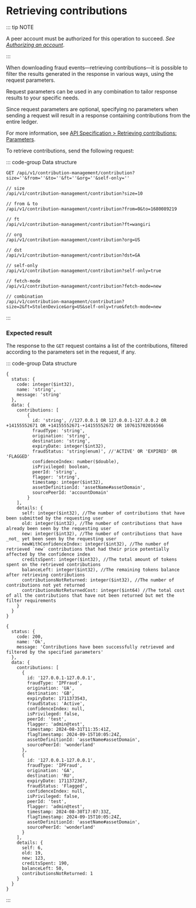 # Retrieving contributions

::: tip NOTE

A peer account must be authorized for this operation to succeed. _See [Authorizing an account](authorizing-an-account.md)_.

:::

When downloading fraud events—retrieving contributions—it is possible to filter the results generated in the response in various ways, using the request parameters.

Request parameters can be used in any combination to tailor response results to your specific needs.

Since request parameters are optional, specifying no parameters when sending a request will result in a response containing contributions from the entire ledger.

For more information, see [API Specification > Retrieving contributions: Parameters](../api-specification/contribution-controller/retrieving-contributions.md).

To retrieve contributions, send the following request:

::: code-group Data structure

```http [Input structure]
GET /api/v1/contribution-management/contribution?size=''&from=''&to=''&ft=''&org=''&self-only=''
```

```http [Input examples]
// size
/api/v1/contribution-management/contribution?size=10

// from & to
/api/v1/contribution-management/contribution?from=0&to=1680089219

// ft
/api/v1/contribution-management/contribution?ft=wangiri

// org
/api/v1/contribution-management/contribution?org=US

// dst
/api/v1/contribution-management/contribution?dst=GA

// self-only
/api/v1/contribution-management/contribution?self-only=true

// fetch-mode
/api/v1/contribution-management/contribution?fetch-mode=new

// combination
/api/v1/contribution-management/contribution?size=2&ft=StolenDevice&org=US&self-only=true&fetch-mode=new
```

:::

### Expected result

The response to the `GET` request contains a list of the contributions, filtered according to the parameters set in the request, if any.

::: code-group Data structure

```json5 [Output structure]
{
  status: {
    code: integer($int32),
    name: 'string',
    message: 'string'
  },
  data: {
    contributions: [
        {
          id: 'string', //127.0.0.1 OR 127.0.0.1-127.0.0.2 OR +14155552671 OR +14155552671-+14155552672 OR 107615702016566
          fraudType: 'string',
          origination: 'string',
          destination: 'string',
          expiryDate: integer($int32),
          fraudStatus: 'string(enum)', //'ACTIVE' OR 'EXPIRED' OR 'FLAGGED'
          confidenceIndex: number($double),
          isPrivileged: boolean,
          peerId: 'string',
          flagger: 'string',
          timestamp: integer($int32),
          assetDefinitionId: 'assetName#assetDomain',
          sourcePeerId: 'accountDomain'
        }
    ],
    details: {
      self: integer($int32), //The number of contributions that have been submitted by the requesting user
      old: integer($int32), //The number of contributions that have already been seen by the requesting user
      new: integer($int32), //The number of contributions that have _not_ yet been seen by the requesting user
      newWithConfidenceIndex: integer($int32), //The number of retrieved `new` contributions that had their price potentially affected by the confidence index
      creditsSpent: integer($int32), //The total amount of tokens spent on the retrieved contributions
      balanceLeft: integer($int32), //The remaining tokens balance after retrieving contributions
      contributionsNotReturned: integer($int32), //The number of contributions not yet returned
      contributionsNotReturnedCost: integer($int64) //The total cost of all the contributions that have not been returned but met the filter requirements
    }
  }
}
```

```json5 [Output example]
{
  status: {
    code: 200,
    name: 'Ok',
    message: 'Contributions have been successfully retrieved and filtered by the specified parameters'
  },
  data: {
    contributions: [
      {
        id: '127.0.0.1-127.0.0.1',
        fraudType: 'IPFraud',
        origination: 'UA',
        destination: 'GB',
        expiryDate: 1711373543,
        fraudStatus: 'Active',
        confidenceIndex: null,
        isPrivileged: false,
        peerId: 'test',
        flagger: 'admin@test',
        timestamp: 2024-08-31T11:35:41Z,
        flagTimestamp: 2024-09-15T10:05:24Z,
        assetDefinitionId: 'assetName#assetDomain',
        sourcePeerId: 'wonderland'
      },
      {
        id: '127.0.0.1-127.0.0.1',
        fraudType: 'IPFraud',
        origination: 'GA',
        destination: 'RU',
        expiryDate: 1711372367,
        fraudStatus: 'Flagged',
        confidenceIndex: null,
        isPrivileged: false,
        peerId: 'test',
        flagger: 'admin@test',
        timestamp: 2024-08-30T17:07:33Z,
        flagTimestamp: 2024-09-15T10:05:24Z,
        assetDefinitionId: 'assetName#assetDomain',
        sourcePeerId: 'wonderland'
      }
    ],
    details: {
      self: 6,
      old: 19,
      new: 123,
      creditsSpent: 190,
      balanceLeft: 50,
      contributionsNotReturned: 1
    }
  }
}
```

:::
